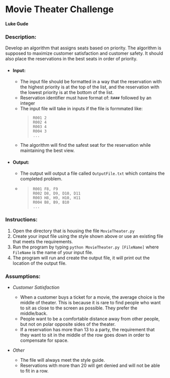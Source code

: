 # Movie Theater Challenge
#### Luke Gude

### **Description**:
Develop an algorithm that assigns seats based on priority. The algorithm is supposed to maximize customer satisfaction and customer safety. It should also place the reservations in the best seats in order of priority.

  * #### **Input**:
    * The input file should be formatted in a way that the reservation with the highest priority is at the top of the list, and the reservation with the lowest priority is at the bottom of the list.
    * Reservation identifier must have format of: ```R###``` followed by an integer
    * The input file will take in inputs if the file is formmated like:
      >```
      >R001 2 
      >R002 4 
      >R003 4 
      >R004 3
      >...
      >```
    * The algorithm will find the safest seat for the reservation while maintaining the best view.

  * #### **Output**:
    * The output will output a file called ```OutputFile.txt``` which contains the completed problem.
    * > ```
      >R001 F8, F9
      >R002 D8, D9, D10, D11
      >R003 H8, H9, H10, H11
      >R004 B8, B9, B10
      >...
      > ```
      
### **Instructions**:
  1. Open the directory that is housing the file ```MovieTheater.py```
  2. Create your input file using the style shown above or use an existing file that meets the requirements.
  3. Run the program by typing ```python MovieTheater.py [FileName]``` where ```FileName``` is the name of your input file.
  4. The program will run and create the output file, it will print out the location of the output file.


### **Assumptions**:
  * *Customer Satisfaction*
    * When a customer buys a ticket for a movie, the average choice is the middle of theater. This is because it is rare to find people who want to sit as close to the screen as possible. They prefer the middle/back.
    * People want to be a comfortable distance away from other people, but not on polar opposite sides of the theater.
    * If a reservation has more than 13 to a party, the requirement that they want to sit in the middle of the row goes down in order to compensate for space.
  * *Other*
  
    * The file will always meet the style guide.
    * Reservations with more than 20 will get denied and will not be able to fit in a row.
